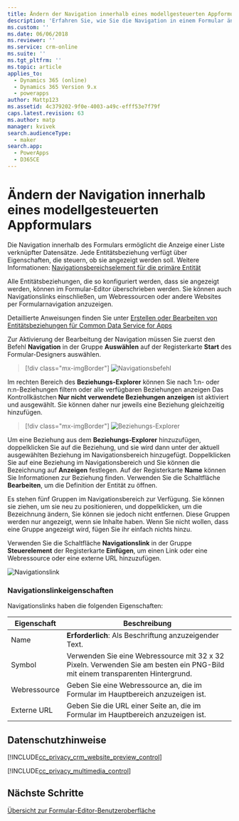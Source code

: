 ```yaml
---
title: Ändern der Navigation innerhalb eines modellgesteuerten Appformulars in PowerApps | MicrosoftDocs
description: 'Erfahren Sie, wie Sie die Navigation in einem Formular ändern'
ms.custom: ''
ms.date: 06/06/2018
ms.reviewer: ''
ms.service: crm-online
ms.suite: ''
ms.tgt_pltfrm: ''
ms.topic: article
applies_to:
  - Dynamics 365 (online)
  - Dynamics 365 Version 9.x
  - powerapps
author: Mattp123
ms.assetid: 4c379202-9f0e-4003-a49c-efff53e7f79f
caps.latest.revision: 63
ms.author: matp
manager: kvivek
search.audienceType:
  - maker
search.app:
  - PowerApps
  - D365CE
---
```

# <a name="change-navigation-within-a-model-driven-app-form"></a>Ändern der Navigation innerhalb eines modellgesteuerten Appformulars

 Die Navigation innerhalb des Formulars ermöglicht die Anzeige einer Liste verknüpfter Datensätze. Jede Entitätsbeziehung verfügt über Eigenschaften, die steuern, ob sie angezeigt werden soll. Weitere Informationen: [Navigationsbereichselement für die primäre Entität](../common-data-service/create-edit-1n-relationships-solution-explorer.md#navigation-pane-item-for-primary-entity)  
  
 Alle Entitätsbeziehungen, die so konfiguriert werden, dass sie angezeigt werden, können im Formular-Editor überschrieben werden. Sie können auch Navigationslinks einschließen, um Webressourcen oder andere Websites per Formularnavigation anzuzeigen.  
  
 Detaillierte Anweisungen finden Sie unter [Erstellen oder Bearbeiten von Entitätsbeziehungen für Common Data Service for Apps](../common-data-service/create-edit-entity-relationships.md)  
  
 Zur Aktivierung der Bearbeitung der Navigation müssen Sie zuerst den Befehl **Navigation** in der Gruppe **Auswählen** auf der Registerkarte **Start** des Formular-Designers auswählen.  
 
> [!div class="mx-imgBorder"] 
> ![Navigationsbefehl](media/navigation-command.png)
 
 Im rechten Bereich des **Beziehungs-Explorer** können Sie nach 1:n- oder n:n-Beziehungen filtern oder alle verfügbaren Beziehungen anzeigen Das Kontrollkästchen **Nur nicht verwendete Beziehungen anzeigen** ist aktiviert und ausgewählt. Sie können daher nur jeweils eine Beziehung gleichzeitig hinzufügen.  
 
 > [!div class="mx-imgBorder"] 
 > ![Beziehungs-Explorer](media/relationship-explorer.png)

 Um eine Beziehung aus dem **Beziehungs-Explorer** hinzuzufügen, doppelklicken Sie auf die Beziehung, und sie wird dann unter der aktuell ausgewählten Beziehung im Navigationsbereich hinzugefügt. Doppelklicken Sie auf eine Beziehung im Navigationsbereich und Sie können die Bezeichnung auf **Anzeigen** festlegen. Auf der Registerkarte **Name** können Sie Informationen zur Beziehung finden. Verwenden Sie die Schaltfläche **Bearbeiten**, um die Definition der Entität zu öffnen.  
  
 Es stehen fünf Gruppen im Navigationsbereich zur Verfügung. Sie können sie ziehen, um sie neu zu positionieren, und doppelklicken, um die Bezeichnung ändern, Sie können sie jedoch nicht entfernen. Diese Gruppen werden nur angezeigt, wenn sie Inhalte haben. Wenn Sie nicht wollen, dass eine Gruppe angezeigt wird, fügen Sie ihr einfach nichts hinzu.  
  
 Verwenden Sie die Schaltfläche **Navigationslink** in der Gruppe **Steuerelement** der Registerkarte **Einfügen**, um einen Link oder eine Webressource oder eine externe URL hinzuzufügen.  
 
 ![Navigationslink](media/navigation-link.png)
 
<a name="BKMK_NavigationLinkProperties"></a>   
### <a name="navigation-link-properties"></a>Navigationslinkeigenschaften  
 Navigationslinks haben die folgenden Eigenschaften:  
  
|Eigenschaft|Beschreibung|  
|--------------|-----------------|  
|Name|**Erforderlich**: Als Beschriftung anzuzeigender Text.|  
|Symbol|Verwenden Sie eine Webressource mit 32 x 32 Pixeln. Verwenden Sie am besten ein PNG-Bild mit einem transparenten Hintergrund.|  
|Webressource|Geben Sie eine Webressource an, die im Formular im Hauptbereich anzuzeigen ist.|  
|Externe URL|Geben Sie die URL einer Seite an, die im Formular im Hauptbereich anzuzeigen ist.|  

<a name="BKMK_PrivacyNotices"></a>   

## <a name="privacy-notices"></a>Datenschutzhinweise  
 [!INCLUDE[cc_privacy_crm_website_preview_control](../../includes/cc-privacy-crm-website-preview-control.md)]    
  
 [!INCLUDE[cc_privacy_multimedia_control](../../includes/cc-privacy-multimedia-control.md)]  

## <a name="next-steps"></a>Nächste Schritte

[Übersicht zur Formular-Editor-Benutzeroberfläche](form-editor-user-interface-legacy.md)
